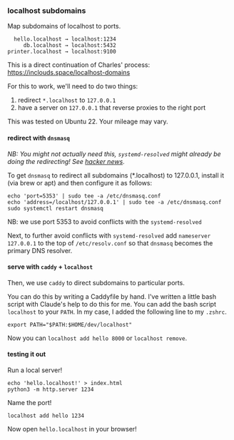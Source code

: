 ### localhost subdomains

Map subdomains of localhost to ports.

```
  hello.localhost → localhost:1234
     db.localhost → localhost:5432
printer.localhost → localhost:9100
```

This is a direct continuation of Charles' process:
https://inclouds.space/localhost-domains

For this to work, we'll need to do two things:
1. redirect `*.localhost` to `127.0.0.1`
2. have a server on `127.0.0.1` that reverse proxies to the right port

This was tested on Ubuntu 22. Your mileage may vary.

#### redirect with `dnsmasq`

_NB: You might not actually need this, `systemd-resolved` might already be doing
the redirecting! See [hacker news](https://news.ycombinator.com/item?id=43644434)_.

To get `dnsmasq` to redirect all subdomains (*.localhost) to 127.0.0.1, install
it (via brew or apt) and then configure it as follows:

```
echo 'port=5353' | sudo tee -a /etc/dnsmasq.conf
echo 'address=/localhost/127.0.0.1' | sudo tee -a /etc/dnsmasq.conf
sudo systemctl restart dnsmasq
```

NB: we use port 5353 to avoid conflicts with the `systemd-resolved`

Next, to further avoid conflicts with `systemd-resolved` add `nameserver
127.0.0.1` to the top of `/etc/resolv.conf` so that `dnsmasq` becomes the
primary DNS resolver.

#### serve with `caddy` + `localhost`

Then, we use `caddy` to direct subdomains to particular ports.

You can do this by writing a Caddyfile by hand. I've written a little bash
script with Claude's help to do this for me. You can add the bash script
`localhost` to your `PATH`. In my case, I added the following line to my
`.zshrc`.

```
export PATH="$PATH:$HOME/dev/localhost"
```

Now you can `localhost add hello 8000` or `localhost remove`.

#### testing it out

Run a local server!
```
echo 'hello.localhost!' > index.html
python3 -m http.server 1234
```

Name the port!
```
localhost add hello 1234
```

Now open `hello.localhost` in your browser!
